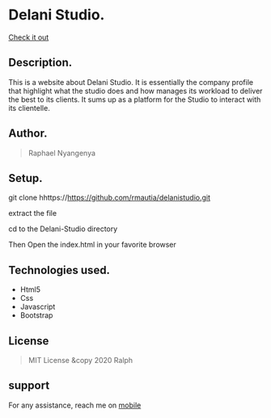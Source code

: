 # Delani Studio.
[Check it out](https://rmautia.github.io/delanistudio/)

## Description.
This is a website about Delani Studio. It is essentially the company profile that highlight what the studio does and how manages its workload to deliver the best to its clients. It sums up as a platform for the Studio to interact with its clientelle.

## Author.
 > Raphael Nyangenya

 ## Setup.
 git clone hhttps://https://github.com/rmautia/delanistudio.git

 extract the file

 cd to the Delani-Studio directory

 Then Open the index.html in your favorite browser

## Technologies used.
  * Html5
  * Css
  * Javascript
  * Bootstrap

## License
> MIT License &copy 2020 Ralph

## support
For any assistance, reach me on [mobile](+254779078401)
